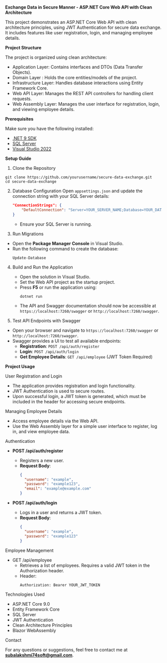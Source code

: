 **Exchange Data in Secure Manner - ASP.NET Core Web API with Clean Architecture**

This project demonstrates an ASP.NET Core Web API with clean architecture principles, using JWT Authentication for secure data exchange. It includes features like user registration, login, and managing employee details.

**Project Structure**

The project is organized using clean architecture:
- Application Layer: Contains interfaces and DTOs (Data Transfer Objects).
- Domain Layer       : Holds the core entities/models of the project.
- Infrastructure Layer: Handles database interactions using Entity Framework Core.
- Web API Layer: Manages the REST API controllers for handling client requests.
- Web Assembly Layer: Manages the user interface for registration, login, and viewing employee details.

**Prerequisites**

Make sure you have the following installed:
- [.NET 9 SDK](https://dotnet.microsoft.com/download/dotnet/9.0)
- [SQL Server](https://www.microsoft.com/en-us/sql-server)
- [Visual Studio 2022](https://visualstudio.microsoft.com/)

**Setup Guide**

1. Clone the Repository
```
git clone https://github.com/yourusername/secure-data-exchange.git
cd secure-data-exchange
```

2. Database Configuration
   Open `appsettings.json` and update the connection string with your SQL Server details:
     ```json
     "ConnectionStrings": {
         "DefaultConnection": "Server=YOUR_SERVER_NAME;Database=YOUR_DATABASE_NAME;User ID=YOUR_USER_ID;Password=YOUR_PASSWORD;"
     }
     ```
   - Ensure your SQL Server is running.

 3. Run Migrations
   - Open the **Package Manager Console** in Visual Studio.
   - Run the following command to create the database:
     ```
     Update-Database
     ```

4. Build and Run the Application
   - Open the solution in Visual Studio.
   - Set the Web API project as the startup project.
   - Press **F5** or run the application using:
     ```
     dotnet run
     ```
   - The API and Swagger documentation should now be accessible at `https://localhost:7260/swagger` or `http://localhost:7260/swagger`.

 5. Test API Endpoints with Swagger
   - Open your browser and navigate to `https://localhost:7260/swagger` or `http://localhost:7260/swagger`.
   - Swagger provides a UI to test all available endpoints:
     - **Registration**: `POST /api/auth/register`
     - **Login**: `POST /api/auth/login`
     - **Get Employee Details**: `GET /api/employee` (JWT Token Required)

**Project Usage**

User Registration and Login
   - The application provides registration and login functionality.
   - JWT Authentication is used to secure routes.
   - Upon successful login, a JWT token is generated, which must be included in the header for accessing secure endpoints.

Managing Employee Details
   - Access employee details via the Web API.
   - Use the Web Assembly layer for a simple user interface to register, log in, and view employee data.


Authentication
- **POST /api/auth/register**
   - Registers a new user.
   - **Request Body**:
     ```json
     {
       "username": "example",
       "password": "example123",
       "email": "example@example.com"
     }
     ```

- **POST /api/auth/login**
   - Logs in a user and returns a JWT token.
   - **Request Body**:
     ```json
     {
       "username": "example",
       "password": "example123"
     }
     ```

Employee Management
- GET /api/employee
   - Retrieves a list of employees. Requires a valid JWT token in the Authorization header.
   - Header:
     ```
     Authorization: Bearer YOUR_JWT_TOKEN
     ```

Technologies Used
- ASP.NET Core 9.0
- Entity Framework Core
- SQL Server
- JWT Authentication
- Clean Architecture Principles
- Blazor WebAssembly


Contact

For any questions or suggestions, feel free to contact me at **subalakshmi74soft@gmail.com**.
